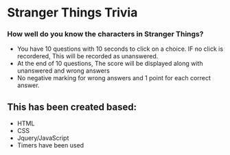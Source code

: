 # Stranger Things Trivia
### How well do you know the characters in Stranger Things?
* You have 10 questions with 10 seconds to click on a choice. IF no click is recordered, This will be recorded as unanswered.
* At the end of 10 questions, The score will be displayed along with unanswered and wrong answers
* No negative marking for wrong answers and 1 point for each correct answer.

## This has been created based:
* HTML
* CSS
* Jquery/JavaScript
* Timers have been used
